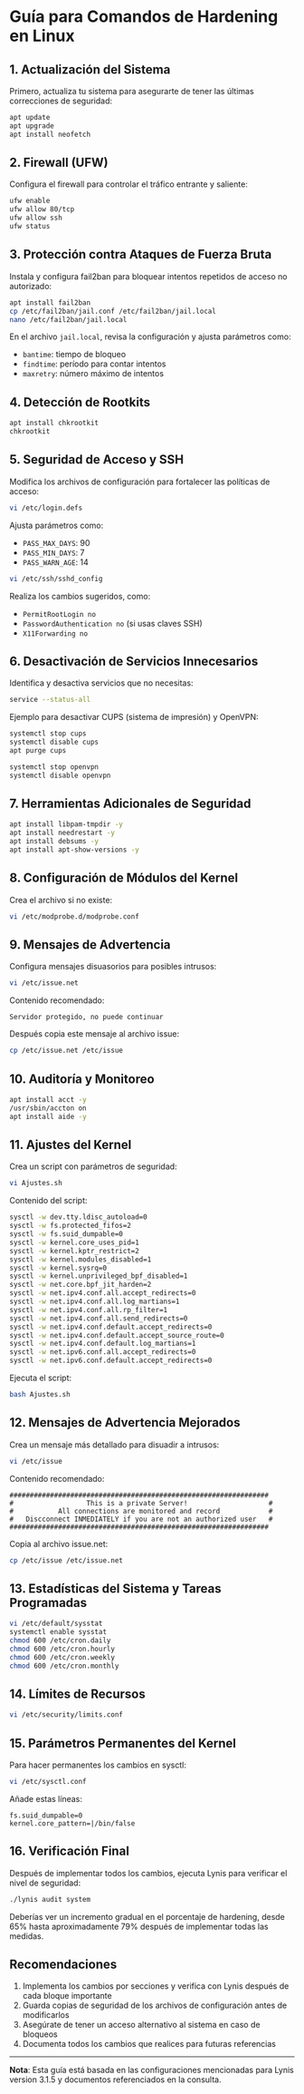 # Guía para Comandos de Hardening en Linux

## 1. Actualización del Sistema

Primero, actualiza tu sistema para asegurarte de tener las últimas correcciones de seguridad:
```bash
apt update
apt upgrade
apt install neofetch
```

## 2. Firewall (UFW)

Configura el firewall para controlar el tráfico entrante y saliente:
```bash
ufw enable
ufw allow 80/tcp
ufw allow ssh
ufw status
```

## 3. Protección contra Ataques de Fuerza Bruta

Instala y configura fail2ban para bloquear intentos repetidos de acceso no autorizado:
```bash
apt install fail2ban
cp /etc/fail2ban/jail.conf /etc/fail2ban/jail.local
nano /etc/fail2ban/jail.local
```

En el archivo `jail.local`, revisa la configuración y ajusta parámetros como:
- `bantime`: tiempo de bloqueo
- `findtime`: período para contar intentos
- `maxretry`: número máximo de intentos

## 4. Detección de Rootkits

```bash
apt install chkrootkit
chkrootkit
```

## 5. Seguridad de Acceso y SSH

Modifica los archivos de configuración para fortalecer las políticas de acceso:
```bash
vi /etc/login.defs
```
Ajusta parámetros como:
- `PASS_MAX_DAYS`: 90
- `PASS_MIN_DAYS`: 7
- `PASS_WARN_AGE`: 14

```bash
vi /etc/ssh/sshd_config
```
Realiza los cambios sugeridos, como:
- `PermitRootLogin no`
- `PasswordAuthentication no` (si usas claves SSH)
- `X11Forwarding no`

## 6. Desactivación de Servicios Innecesarios

Identifica y desactiva servicios que no necesitas:
```bash
service --status-all
```

Ejemplo para desactivar CUPS (sistema de impresión) y OpenVPN:
```bash
systemctl stop cups
systemctl disable cups
apt purge cups

systemctl stop openvpn
systemctl disable openvpn
```

## 7. Herramientas Adicionales de Seguridad

```bash
apt install libpam-tmpdir -y
apt install needrestart -y
apt install debsums -y
apt install apt-show-versions -y
```

## 8. Configuración de Módulos del Kernel

Crea el archivo si no existe:
```bash
vi /etc/modprobe.d/modprobe.conf
```

## 9. Mensajes de Advertencia

Configura mensajes disuasorios para posibles intrusos:
```bash
vi /etc/issue.net
```

Contenido recomendado:
```
Servidor protegido, no puede continuar
```

Después copia este mensaje al archivo issue:
```bash
cp /etc/issue.net /etc/issue
```

## 10. Auditoría y Monitoreo

```bash
apt install acct -y
/usr/sbin/accton on
apt install aide -y
```

## 11. Ajustes del Kernel

Crea un script con parámetros de seguridad:
```bash
vi Ajustes.sh
```

Contenido del script:
```bash
sysctl -w dev.tty.ldisc_autoload=0
sysctl -w fs.protected_fifos=2
sysctl -w fs.suid_dumpable=0
sysctl -w kernel.core_uses_pid=1
sysctl -w kernel.kptr_restrict=2
sysctl -w kernel.modules_disabled=1
sysctl -w kernel.sysrq=0
sysctl -w kernel.unprivileged_bpf_disabled=1
sysctl -w net.core.bpf_jit_harden=2
sysctl -w net.ipv4.conf.all.accept_redirects=0
sysctl -w net.ipv4.conf.all.log_martians=1
sysctl -w net.ipv4.conf.all.rp_filter=1
sysctl -w net.ipv4.conf.all.send_redirects=0
sysctl -w net.ipv4.conf.default.accept_redirects=0
sysctl -w net.ipv4.conf.default.accept_source_route=0
sysctl -w net.ipv4.conf.default.log_martians=1
sysctl -w net.ipv6.conf.all.accept_redirects=0
sysctl -w net.ipv6.conf.default.accept_redirects=0
```

Ejecuta el script:
```bash
bash Ajustes.sh
```

## 12. Mensajes de Advertencia Mejorados

Crea un mensaje más detallado para disuadir a intrusos:
```bash
vi /etc/issue
```

Contenido recomendado:
```
################################################################
#                  This is a private Server!                    #
#           All connections are monitored and record            #
#   Discconnect INMEDIATELY if you are not an authorized user   #
################################################################
```

Copia al archivo issue.net:
```bash
cp /etc/issue /etc/issue.net
```

## 13. Estadísticas del Sistema y Tareas Programadas

```bash
vi /etc/default/sysstat
systemctl enable sysstat
chmod 600 /etc/cron.daily
chmod 600 /etc/cron.hourly
chmod 600 /etc/cron.weekly
chmod 600 /etc/cron.monthly
```

## 14. Límites de Recursos

```bash
vi /etc/security/limits.conf
```

## 15. Parámetros Permanentes del Kernel

Para hacer permanentes los cambios en sysctl:
```bash
vi /etc/sysctl.conf
```

Añade estas líneas:
```
fs.suid_dumpable=0
kernel.core_pattern=|/bin/false
```

## 16. Verificación Final

Después de implementar todos los cambios, ejecuta Lynis para verificar el nivel de seguridad:
```bash
./lynis audit system
```

Deberías ver un incremento gradual en el porcentaje de hardening, desde 65% hasta aproximadamente 79% después de implementar todas las medidas.

## Recomendaciones

1. Implementa los cambios por secciones y verifica con Lynis después de cada bloque importante
2. Guarda copias de seguridad de los archivos de configuración antes de modificarlos
3. Asegúrate de tener un acceso alternativo al sistema en caso de bloqueos
4. Documenta todos los cambios que realices para futuras referencias

---
**Nota**: Esta guía está basada en las configuraciones mencionadas para Lynis version 3.1.5 y documentos referenciados en la consulta.

